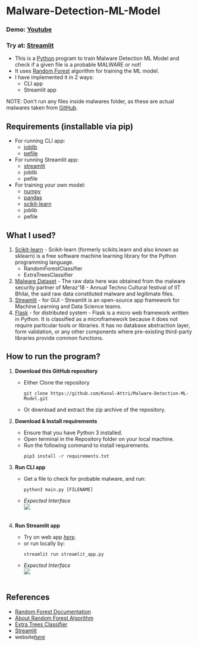 # Malware-Detection-ML-Model
### Demo: [Youtube]()
### Try at: [Streamlit](https://kunal-attri-malware-detection-ml-model-streamlit-app-l9q9ae.streamlitapp.com/)
- This is a [Python](https://www.python.org/) program to train Malware Detection ML Model and check if a given file is a probable MALWARE or not!
- It uses [Random Forest](https://en.wikipedia.org/wiki/Random_forest) algorithm for training the ML model.
- I have implemented it in 2 ways:
  - CLI app
  - Streamlit app

NOTE: Don't run any files inside malwares folder, as these are actual malwares taken from [GitHub](https://github.com/Pyran1/MalwareCollection).

## Requirements (installable via pip)
- For running CLI app:
  - [joblib](https://pypi.org/project/joblib/) 
  - [pefile](https://pypi.org/project/pefile/) 
- For running Streamlit app:
  - [streamlit](https://pypi.org/project/streamlit/)
  - joblib
  - pefile
- For training your own model:
  - [numpy](https://pypi.org/project/numpy/) 
  - [pandas](https://pypi.org/project/pandas/) 
  - [scikit-learn](https://pypi.org/project/scikit-learn/)
  - joblib 
  - pefile 

## What I used?
1. [Scikit-learn](https://scikit-learn.org/) - Scikit-learn (formerly scikits.learn and also known as sklearn) is a free software machine learning library for the Python programming language.
   - RandomForestClassifier
   - ExtraTreesClassifier
2. [Malware Dataset](https://www.kaggle.com/competitions/malware-detection/data) - The raw data here was obtained from the malware security partner of Meraz'18 - Annual Techno Cultural festival of IIT Bhilai, the said raw data constituted malware and legitimate files.
3. [Streamlit](https://streamlit.io/) - for GUI - Streamlit is an open-source app framework for Machine Learning and Data Science teams.
4. [Flask](https://flask.palletsprojects.com/) - for distributed system - Flask is a micro web framework written in Python. It is classified as a microframework because it does not require particular tools or libraries. It has no database abstraction layer, form validation, or any other components where pre-existing third-party libraries provide common functions.

## How to run the program?
1. **Download this GitHub repository**
	- Either Clone the repository
		```
		git clone https://github.com/Kunal-Attri/Malware-Detection-ML-Model.git
		```
	- Or download and extract the zip archive of the repository.

2. **Download & Install requirements**
	- Ensure that you have Python 3 installed.
	- Open terminal in the Repository folder on your local machine.
	- Run the following command to install requirements.
		```
		pip3 install -r requirements.txt
 		```
3. **Run CLI app**
   - Get a file to check for probable malware, and run:
     ```
     python3 main.py [FILENAME]
     ```
   - *Expected Interface*
   <br><img src="images/cli.png?raw=true"><br><br>
4. **Run Streamlit app**
   - Try on web app [*here*](https://kunal-attri-malware-detection-ml-model-streamlit-app-l9q9ae.streamlitapp.com/).
   - or run locally by:
     ```
     streamlit run streamlit_app.py
     ```
   - *Expected Interface*
   <br><img src="images/streamlit.png?raw=true"><br><br>

## References
- [Random Forest Documentation](http://scikit-learn.org/stable/modules/generated/sklearn.ensemble.RandomForestClassifier.html)
- [About Random Forest Algorithm](https://www.javatpoint.com/machine-learning-random-forest-algorithm)
- [Extra Trees Classifier](https://www.geeksforgeeks.org/ml-extra-tree-classifier-for-feature-selection/)
- [Streamlit](https://docs.streamlit.io/)
- website[*here*](https://finalmajor-a5jcxce4zxgt7f7qsazeee.streamlit.app/)

